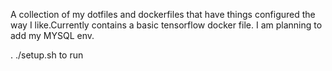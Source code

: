 A collection of my dotfiles and dockerfiles that have things configured the way I like.Currently contains a basic tensorflow docker file. I am planning to add my MYSQL env.

. ./setup.sh to run
